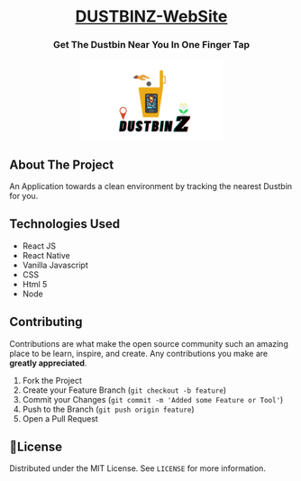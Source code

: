 <h1 align="center"> <ins>DUSTBINZ-WebSite</ins> </h1>
<h3 align="center">Get The Dustbin Near You In One Finger Tap</h3>
<p align="center">
  <a>
    <img src="./assets/img/logo1.png" width="50%" height="50%"/>
  </a>
</p>

## About The Project

An Application towards a clean environment by tracking the nearest Dustbin for you.

## Technologies Used

- React JS
- React Native
- Vanilla Javascript
- CSS
- Html 5
- Node

## Contributing

Contributions are what make the open source community such an amazing place to be learn, inspire, and create. Any contributions you make are **greatly appreciated**.

1. Fork the Project
2. Create your Feature Branch (`git checkout -b feature`)
3. Commit your Changes (`git commit -m 'Added some Feature or Tool'`)
4. Push to the Branch (`git push origin feature`)
5. Open a Pull Request

## 📜License

Distributed under the MIT License. See `LICENSE` for more information.
